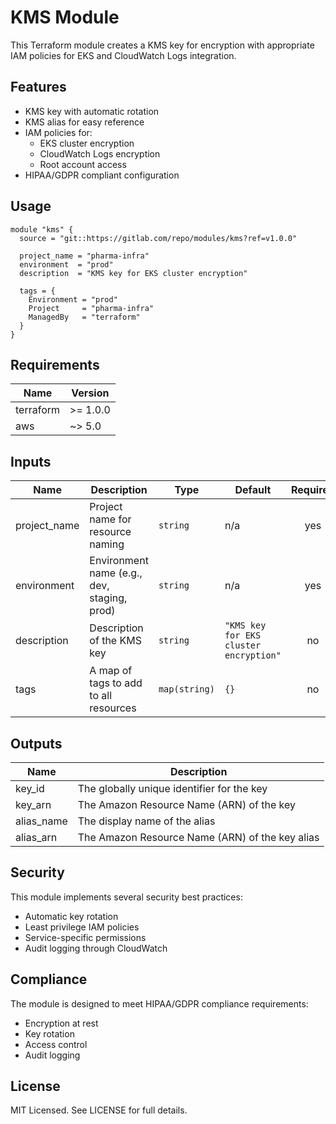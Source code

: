 # KMS Module

This Terraform module creates a KMS key for encryption with appropriate IAM policies for EKS and CloudWatch Logs integration.

## Features

- KMS key with automatic rotation
- KMS alias for easy reference
- IAM policies for:
  - EKS cluster encryption
  - CloudWatch Logs encryption
  - Root account access
- HIPAA/GDPR compliant configuration

## Usage

```hcl
module "kms" {
  source = "git::https://gitlab.com/repo/modules/kms?ref=v1.0.0"

  project_name = "pharma-infra"
  environment  = "prod"
  description  = "KMS key for EKS cluster encryption"

  tags = {
    Environment = "prod"
    Project     = "pharma-infra"
    ManagedBy   = "terraform"
  }
}
```

## Requirements

| Name | Version |
|------|---------|
| terraform | >= 1.0.0 |
| aws | ~> 5.0 |

## Inputs

| Name | Description | Type | Default | Required |
|------|-------------|------|---------|:--------:|
| project_name | Project name for resource naming | `string` | n/a | yes |
| environment | Environment name (e.g., dev, staging, prod) | `string` | n/a | yes |
| description | Description of the KMS key | `string` | `"KMS key for EKS cluster encryption"` | no |
| tags | A map of tags to add to all resources | `map(string)` | `{}` | no |

## Outputs

| Name | Description |
|------|-------------|
| key_id | The globally unique identifier for the key |
| key_arn | The Amazon Resource Name (ARN) of the key |
| alias_name | The display name of the alias |
| alias_arn | The Amazon Resource Name (ARN) of the key alias |

## Security

This module implements several security best practices:

- Automatic key rotation
- Least privilege IAM policies
- Service-specific permissions
- Audit logging through CloudWatch

## Compliance

The module is designed to meet HIPAA/GDPR compliance requirements:

- Encryption at rest
- Key rotation
- Access control
- Audit logging

## License

MIT Licensed. See LICENSE for full details. 